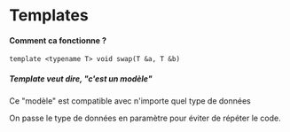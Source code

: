 # Templates
#### Comment ca fonctionne ?

`template <typename T> void swap(T &a, T &b)`

##### Template veut dire, "c'est un modèle"
Ce "modèle" est compatible avec n'importe quel type de données

On passe le type de données en paramètre pour éviter de répéter le code.


